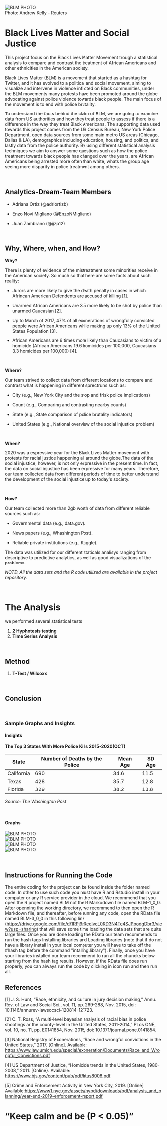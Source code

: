 ![BLM PHOTO](https://github.com/EnzoNMigliano/Analytics-Dream-Team/blob/Backup/Images/Black%20Lives%20Matter.jpg?raw=true) <br />
Photo: Andrew Kelly - Reuters


# Black Lives Matter and Social Justice
This project focus on the Black Lives Matter Movement trough a statistical analysis to compare and contrast the treatment of African Americans and other ethnicities in the American society.

Black Lives Matter (BLM) is a movement that started as a hashtag for Twitter, and it has evolved to a political and social movement, aiming to visualize and intervene in violence inflicted on Black communities, under the BLM movements many protests have been promoted around the globe advocating against police violence towards black people.
The main focus of the movement is to end with police brutality.

To understand the facts behind the claim of BLM, we are going to examine data from US authorities and how they treat people to assess if there is a difference in the way they treat Black Americans. The supporting data used towards this project comes from the US Census Bureau, New York Police Department, open data sources from some main metro US areas (Chicago, Dallas & LA), demographics including education, housing, and politics, and lastly data from the police authority. 
By using different statistical analysis techniques we aim to answer some questions such as how the police treatment towards black people has changed over the years, are African Americans being arrested more often than white, whats the group age seeing more disparity in police treatment among others.



<br />

## Analytics-Dream-Team Members

 - Adriana Ortiz (@adriortizb)
 
 - Enzo Novi Migliano (@EnzoNMigliano)
 
 - Juan Zambrano (@jjzp12)

<br />

## Why, Where, when, and How?
**Why?**

There is plenty of evidence of the mistreatment some minorities receive in the American society. So much so that here are some facts about such reality:

 - Jurors are more likely to give the death penalty in cases in which Afrincan American Defendents are accused of killing [1].
 
 - Unarmed African Americans are 3.5 more likely to be shot by police than unarmed Caucasian [2].
 
 - Up to March of 2017, 47% of all exonerations of wrongfully convicted people were African Americans while making up only 13% of the United States Population [3].
 
 - African Americans are 6 times more likely than Caucasians to victim of a homicide (African Americans 19.6 homicides per 100,000, Caucasians 3.3 homicides per 100,000) [4].
 <br />
 
**Where?**

Our team strived to collect data from different locations to compare and contrast what is happening in different sprectruns such as: 

 - City (e.g., New York City and the stop and frisk police implications)
 
 - Count (e.g., Comparing and contrasting nearby counts)  
 
 - State (e.g., State comparison of police brutality indicators)
 
 - United States (e.g., National overview of the social injustice problem)
 <br />
 
**When?**

2020 was a espressive year for the Black Lives Matter movement with protests for racial justice happening all around the globe.The data of the social injustice, however, is not only expressive in the present time. In fact, the data on social injustice has been expressive for many years. Therefore, our team collected data from different periods of time to better understand the development of the social injustice up to today's society.

<br />

**How?**

Our team collected more than 2gb worth of data from different reliable sources such as:
 
 - Governmental data (e.g., data.gov).
 
 - News papers (e.g., Whashington Post).
 
 - Reliable private institutions (e.g., Kaggle).
 
 The data was utilized for our different staticals analisys ranging from descriptive to predictive analytics, as well as good visualizations of the problems.  


  *NOTE: All the data sets and the R code utilized are available in the project repository.*
  
  <br />

# The Analysis

we performed several statistical tests

1. **2 Hyphotesis testing**
2. **Time Series Analysis**
<br />


## Method

1. **T-Test / Wilcoxx**

<br />


## Conclusion


<br />


### Sample Graphs and Insights <br />

#### Insights

**The Top 3 States With More Police Kills 2015-2020(OCT)**

State | Number of Deaths by the Police | Mean Age | SD Age
----- | -------------------------------|----------|-------
California | 690 | 34.6 | 11.5
Texas | 428 | 35.7 | 12.8
Florida | 329 | 38.2 | 13.8

*Source: The Washington Post*

<br />


#### Graphs
![BLM PHOTO](https://raw.githubusercontent.com/EnzoNMigliano/Analytics-Dream-Team/Backup/Images/Boxplot.jpeg) <br />
![BLM PHOTO](https://raw.githubusercontent.com/EnzoNMigliano/Analytics-Dream-Team/Backup/Images/Time%20Series%20-%20Black.jpeg) <br />
![BLM PHOTO](https://raw.githubusercontent.com/EnzoNMigliano/Analytics-Dream-Team/Backup/Images/Time%20Series%20-%20White.jpeg) <br />
![BLM PHOTO](https://raw.githubusercontent.com/EnzoNMigliano/Analytics-Dream-Team/Backup/Images/Forecast%20-%20Black.jpeg) 

<br />

## Instructions for Running the Code

The entire coding for the project can be found inside the folder named code. In other to use such code you must have R and Rstudio install in your computer or any R service provider in the cloud. We recommend that you open the R project named BLM not the R Markodown file named BLM-1_0_0. After openning the working directory, we recommend to then open the R Markdown file, and thereafter, before running any code, open the RData file named BLM-3_0_0 in this following link (https://drive.google.com/file/d/1RPj9rReeIvcL0RD3N4Te4SJPbodgDbr3/view?usp=sharing) that will save some time loading the data sets that are quite large files. Once you are done loading the RData our team recommends to run the hash tags Installing.libraries and Loading libraries (note that if do not have a library install in your local computer you will have to take off the #hash tag before the command "intalling.library"). Finally, once you have your libraries installed our team recommend to run all the chuncks below starting from the hash tag results. However, if the RData file does run properly, you can always run the code by clicking in icon run and then run all.
<br />

## References

[1]	J. S. Hunt,  “Race, ethnicity, and culture in jury decision making,” Annu. Rev. of Law and Social Sci., vol. 11, pp. 269-288, Nov. 2015, doi: 10.1146/annurev-lawsocsci-120814-121723.

[2]	C. T. Ross, “A multi-level bayesian analysis of racial bias in police shootings ar the county-level in the United States, 2011-2014,” PLos ONE, vol. 10,  no. 11, pp. E0141854, Nov. 2015, doi: 10.1371/journal.pone.0141854.

[3]	National Registry of Exonerations, “Race and wrongful convictions in the United States,” 2017.  [Online]. Available: https://www.law.umich.edu/special/exoneration/Documents/Race_and_Wrongful_Convictions.pdf

[4]	US Department of Justice, “Homicide trends in the United States, 1980-2008,” 2011. [Online}. Available: https://www.bjs.gov/content/pub/pdf/htus8008.pdf

[5] Crime and Enforcement Activity in New York City, 2019. [Online] Available:https://www1.nyc.gov/assets/nypd/downloads/pdf/analysis_and_planning/year-end-2019-enforcement-report.pdf​
​
# “Keep calm and be (P < 0.05)”
